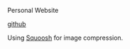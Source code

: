 Personal Website

[github](https://github.com/alec-bel)

Using [Squoosh](https://squoosh.app/) for image compression.
